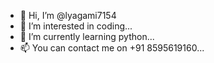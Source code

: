 - 👋 Hi, I’m @lyagami7154
- 👀 I’m interested in coding...
- 🌱 I’m currently learning python...
- 📫 You can contact me on +91 8595619160...

<!---
lyagami7154/lyagami7154 is a ✨ special ✨ repository because its `README.md` (this file) appears on your GitHub profile.
You can click the Preview link to take a look at your changes.
--->
